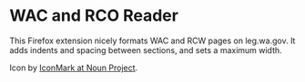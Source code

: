 # WAC and RCO Reader

This Firefox extension nicely formats WAC and RCW pages on leg.wa.gov.  It adds indents and spacing between sections, and sets a maximum width.

Icon by [IconMark at Noun Project](https://thenounproject.com/iconmark/).  